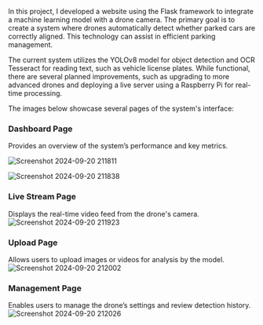 In this project, I developed a website using the Flask framework to integrate a machine learning model with a drone camera. The primary goal is to create a system where drones automatically detect whether parked cars are correctly aligned. This technology can assist in efficient parking management.

The current system utilizes the YOLOv8 model for object detection and OCR Tesseract for reading text, such as vehicle license plates. While functional, there are several planned improvements, such as upgrading to more advanced drones and deploying a live server using a Raspberry Pi for real-time processing.

The images below showcase several pages of the system's interface:

### Dashboard Page
Provides an overview of the system’s performance and key metrics.

![Screenshot 2024-09-20 211811](https://github.com/user-attachments/assets/76899192-fa36-4380-92aa-7d1b57e9fb30)

![Screenshot 2024-09-20 211838](https://github.com/user-attachments/assets/17b87cbf-9892-4d47-a37d-794ff072ad7b)

### Live Stream Page
Displays the real-time video feed from the drone's camera.
![Screenshot 2024-09-20 211923](https://github.com/user-attachments/assets/b92acc65-9cbb-4857-a4e9-d665e7c71e64)

### Upload Page
Allows users to upload images or videos for analysis by the model.
![Screenshot 2024-09-20 212002](https://github.com/user-attachments/assets/74da81a5-4c77-4afc-afcd-ec26b6c002e1)

### Management Page
Enables users to manage the drone’s settings and review detection history.
![Screenshot 2024-09-20 212026](https://github.com/user-attachments/assets/baf4a6b3-7f1f-4e44-a2b0-115bdde74aa7)
